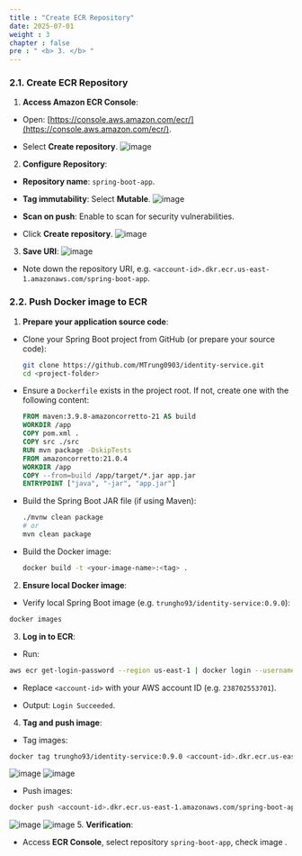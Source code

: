 ```yaml
---
title : "Create ECR Repository"
date: 2025-07-01
weight : 3
chapter : false
pre : " <b> 3. </b> "
---
```


### 2.1. Create ECR Repository

1. **Access Amazon ECR Console**:

- Open: [https://console.aws.amazon.com/ecr/](https://console.aws.amazon.com/ecr/).

- Select **Create repository**.
![image](/images/push_image/screenshot_1752393032.png)
2. **Configure Repository**:

- **Repository name**: `spring-boot-app`.

- **Tag immutability**: Select **Mutable**.
![image](/images/push_image/screenshot_1752393109.png)
- **Scan on push**: Enable to scan for security vulnerabilities.

- Click **Create repository**.
![image](/images/push_image/screenshot_1752393166.png)
3. **Save URI**:
![image](/images/push_image/screenshot_1752393208.png)
- Note down the repository URI, e.g. `<account-id>.dkr.ecr.us-east-1.amazonaws.com/spring-boot-app`.

### 2.2. Push Docker image to ECR

1. **Prepare your application source code**:

- Clone your Spring Boot project from GitHub (or prepare your source code):
  ```bash
  git clone https://github.com/MTrung0903/identity-service.git
  cd <project-folder>
  ```
- Ensure a `Dockerfile` exists in the project root. If not, create one with the following content:
  ```dockerfile
  FROM maven:3.9.8-amazoncorretto-21 AS build
  WORKDIR /app
  COPY pom.xml .
  COPY src ./src
  RUN mvn package -DskipTests
  FROM amazoncorretto:21.0.4
  WORKDIR /app
  COPY --from=build /app/target/*.jar app.jar
  ENTRYPOINT ["java", "-jar", "app.jar"]

  ```
- Build the Spring Boot JAR file (if using Maven):
  ```bash
  ./mvnw clean package
  # or
  mvn clean package
  ```
- Build the Docker image:
  ```bash
  docker build -t <your-image-name>:<tag> .
  ```

2. **Ensure local Docker image**:

- Verify local Spring Boot image (e.g. `trungho93/identity-service:0.9.0`):
```bash
docker images
```

3. **Log in to ECR**:

- Run:
```bash
aws ecr get-login-password --region us-east-1 | docker login --username AWS --password-stdin <account-id>.dkr.ecr.us-east-1.amazonaws.com
```
- Replace `<account-id>` with your AWS account ID (e.g. `238702553701`).

- Output: `Login Succeeded`.

4. **Tag and push image**: 
- Tag images: 
```bash 
docker tag trungho93/identity-service:0.9.0 <account-id>.dkr.ecr.us-east-1.amazonaws.com/spring-boot-app:latest 
``` 
![image](/images/push_image/screenshot_1752393376.png)
![image](/images/push_image/screenshot_1752393426.png)
- Push images: 
```bash 
docker push <account-id>.dkr.ecr.us-east-1.amazonaws.com/spring-boot-app:latest 
```

![image](/images/push_image/screenshot_1752393822.png)
![image](/images/push_image/screenshot_1752393914.png)
5. **Verification**: 
- Access **ECR Console**, select repository `spring-boot-app`, check image .